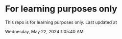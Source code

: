 # For learning purposes only
This repo is for learning purposes only.
Last updated at

Wednesday, May 22, 2024 1:05:40 AM

